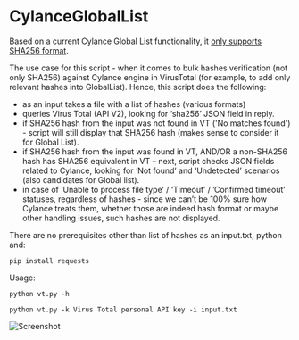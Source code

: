 # CylanceGlobalList

Based on a current Cylance Global List functionality, it [only supports SHA256 format](https://docs.blackberry.com/en/unified-endpoint-security/cylance--products/blackberry-on-prem-administration-guide/Global_Lists/Add_a_Global_List_Entry). 

The use case for this script - when it comes to bulk hashes verification (not only SHA256) against Cylance engine in VirusTotal (for example, to add only relevant hashes into GlobalList). Hence, this script does the following:

- as an input takes a file with a list of hashes (various formats)
- queries Virus Total (API V2), looking for ‘sha256’ JSON field in reply.
- if SHA256 hash from the input was not found in VT ('No matches found') - script will still display that SHA256 hash (makes sense to consider it for Global List).
- if SHA256 hash from the input was found in VT, AND/OR a non-SHA256 hash has SHA256 equivalent in VT – next, script checks JSON fields related to Cylance, looking for ‘Not found’ and ‘Undetected’ scenarios (also candidates for Global list).
- in case of ‘Unable to process file type’ / ‘Timeout’ / ’Confirmed timeout’ statuses, regardless of hashes - since we can’t be 100% sure how Cylance treats them, whether those are indeed hash format or maybe other handling issues, such hashes are not displayed.

There are no prerequisites other than list of hashes as an input.txt, python and:
```
pip install requests
```

Usage:
```
python vt.py -h
```
```
python vt.py -k Virus Total personal API key -i input.txt
```
![Screenshot](demo.png)
